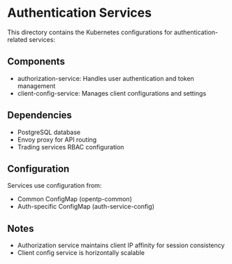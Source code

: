 # Authentication Services

This directory contains the Kubernetes configurations for authentication-related services:

## Components

- authorization-service: Handles user authentication and token management
- client-config-service: Manages client configurations and settings

## Dependencies

- PostgreSQL database
- Envoy proxy for API routing
- Trading services RBAC configuration

## Configuration

Services use configuration from:

- Common ConfigMap (opentp-common)
- Auth-specific ConfigMap (auth-service-config)

## Notes

- Authorization service maintains client IP affinity for session consistency
- Client config service is horizontally scalable
